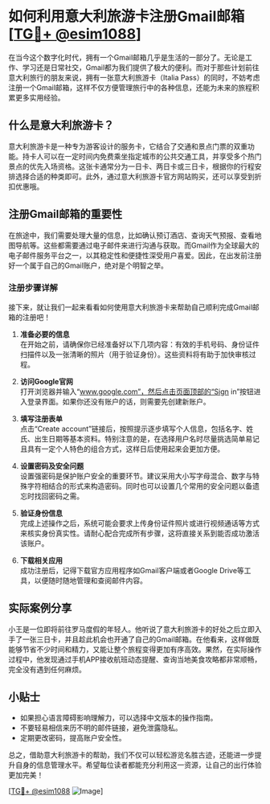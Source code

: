 # 如何利用意大利旅游卡注册Gmail邮箱[[TG💪+ @esim1088](https://t.me/s/esim1088)]

在当今这个数字化时代，拥有一个Gmail邮箱几乎是生活的一部分了。无论是工作、学习还是日常社交，Gmail都为我们提供了极大的便利。而对于那些计划前往意大利旅行的朋友来说，拥有一张意大利旅游卡（Italia Pass）的同时，不妨考虑注册一个Gmail邮箱，这样不仅方便管理旅行中的各种信息，还能为未来的旅程积累更多实用经验。

## 什么是意大利旅游卡？

意大利旅游卡是一种专为游客设计的服务卡，它结合了交通和景点门票的双重功能。持卡人可以在一定时间内免费乘坐指定城市的公共交通工具，并享受多个热门景点的优先入场资格。这张卡通常分为一日卡、两日卡或三日卡，根据你的行程安排选择合适的种类即可。此外，通过意大利旅游卡官方网站购买，还可以享受到折扣优惠哦。

## 注册Gmail邮箱的重要性

在旅途中，我们需要处理大量的信息，比如确认预订酒店、查询天气预报、查看地图导航等。这些都需要通过电子邮件来进行沟通与获取。而Gmail作为全球最大的电子邮件服务平台之一，以其稳定性和便捷性深受用户喜爱。因此，在出发前注册好一个属于自己的Gmail账户，绝对是个明智之举。

### 注册步骤详解

接下来，就让我们一起来看看如何使用意大利旅游卡来帮助自己顺利完成Gmail邮箱的注册吧！

1. **准备必要的信息**  
   在开始之前，请确保你已经准备好以下几项内容：有效的手机号码、身份证件扫描件以及一张清晰的照片（用于验证身份）。这些资料将有助于加快审核过程。

2. **访问Google官网**  
   打开浏览器并输入“www.google.com”，然后点击页面顶部的“Sign in”按钮进入登录界面。如果你还没有账户的话，则需要先创建新账户。

3. **填写注册表单**  
   点击“Create account”链接后，按照提示逐步填写个人信息，包括名字、姓氏、出生日期等基本资料。特别注意的是，在选择用户名时尽量挑选简单易记且具有一定个人特色的组合方式，这样日后使用起来会更加方便。

4. **设置密码及安全问题**  
   设置强密码是保护账户安全的重要环节。建议采用大小写字母混合、数字与特殊字符相结合的形式来构造密码。同时也可以设置几个常用的安全问题以备遗忘时找回密码之需。

5. **验证身份信息**  
   完成上述操作之后，系统可能会要求上传身份证件照片或进行视频通话等方式来核实身份真实性。请耐心配合完成所有步骤，这将直接关系到能否成功激活该账户。

6. **下载相关应用**  
   成功注册后，记得下载官方应用程序如Gmail客户端或者Google Drive等工具，以便随时随地管理和查阅邮件内容。

## 实际案例分享

小王是一位即将前往罗马度假的年轻人。他听说了意大利旅游卡的好处之后立即入手了一张三日卡，并且趁此机会也开通了自己的Gmail邮箱。在他看来，这样做既能够节省不少时间和精力，又能让整个旅程变得更加有序高效。果然，在实际操作过程中，他发现通过手机APP接收航班动态提醒、查询当地美食攻略都非常顺畅，完全没有遇到任何麻烦。

## 小贴士

- 如果担心语言障碍影响理解力，可以选择中文版本的操作指南。
- 不要轻易相信来历不明的邮件链接，避免泄露隐私。
- 定期更改密码，提高账户安全性。

总之，借助意大利旅游卡的帮助，我们不仅可以轻松游览名胜古迹，还能进一步提升自身的信息管理水平。希望每位读者都能充分利用这一资源，让自己的出行体验更加完美！ 

[[TG💪+ @esim1088](https://t.me/s/esim1088) ![Image](https://i.postimg.cc/4NQfJmqS/Snipaste-2025-05-13-00-14-12.png)]